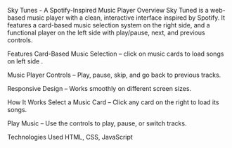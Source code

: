 Sky Tunes - A Spotify-Inspired Music Player
Overview
Sky Tuned is a web-based music player with a clean, interactive interface inspired by Spotify. It features a card-based music selection system on the right side, and a functional player on the left side with play/pause, next, and previous controls.

Features
Card-Based Music Selection –  click on music cards to load songs on left side .

Music Player Controls – Play, pause, skip, and go back to previous tracks.

Responsive Design – Works smoothly on different screen sizes.

How It Works
Select a Music Card – Click any card on the right to load its songs.

Play Music – Use the controls to play, pause, or switch tracks.

Technologies Used
HTML, CSS, JavaScript
